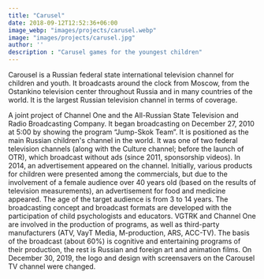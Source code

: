 ```yaml
---
title: "Carusel"
date: 2018-09-12T12:52:36+06:00
image_webp: "images/projects/carusel.webp"
image: "images/projects/carusel.jpg"
author: ''
description : "Carusel games for the youngest children"
---
```


Carousel is a Russian federal state international television channel for children and youth. It broadcasts around the clock from Moscow, from the Ostankino television center throughout Russia and in many countries of the world. It is the largest Russian television channel in terms of coverage.

A joint project of Channel One and the All-Russian State Television and Radio Broadcasting Company. It began broadcasting on December 27, 2010 at 5:00 by showing the program “Jump-Skok Team”. It is positioned as the main Russian children's channel in the world. It was one of two federal television channels (along with the Culture channel; before the launch of OTR), which broadcast without ads (since 2011, sponsorship videos). In 2014, an advertisement appeared on the channel. Initially, various products for children were presented among the commercials, but due to the involvement of a female audience over 40 years old (based on the results of television measurements), an advertisement for food and medicine appeared. The age of the target audience is from 3 to 14 years. The broadcasting concept and broadcast formats are developed with the participation of child psychologists and educators. VGTRK and Channel One are involved in the production of programs, as well as third-party manufacturers (ATV, VayT Media, M-production, ARS, ACC-TV). The basis of the broadcast (about 60%) is cognitive and entertaining programs of their production, the rest is Russian and foreign art and animation films. On December 30, 2019, the logo and design with screensavers on the Carousel TV channel were changed.